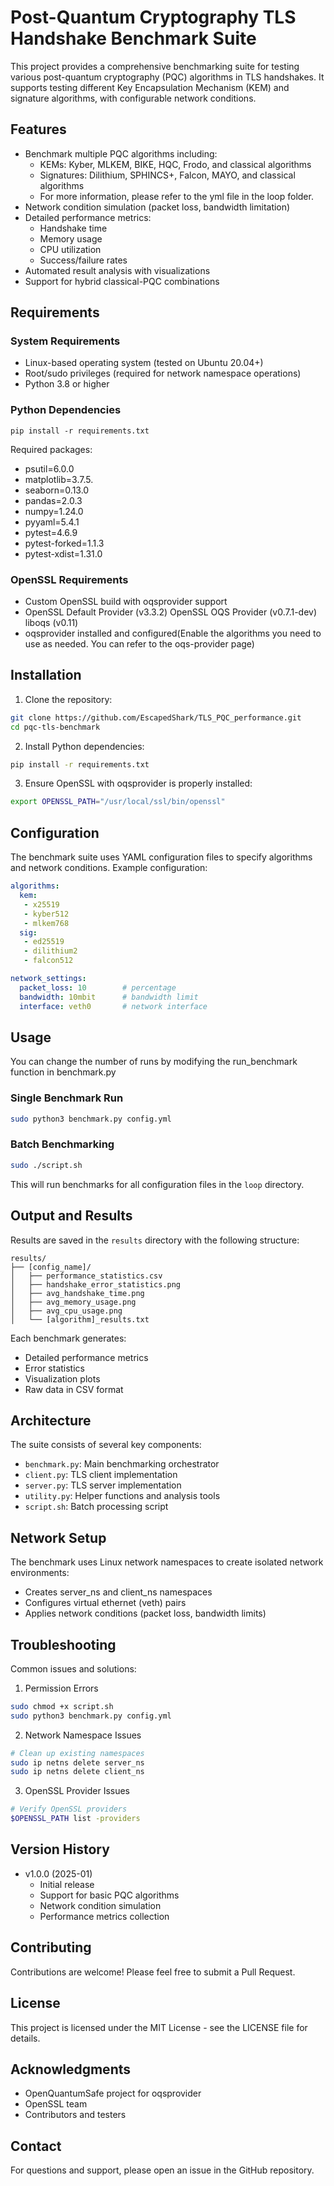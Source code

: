 # Post-Quantum Cryptography TLS Handshake Benchmark Suite

This project provides a comprehensive benchmarking suite for testing various post-quantum cryptography (PQC) algorithms in TLS handshakes. It supports testing different Key Encapsulation Mechanism (KEM) and signature algorithms, with configurable network conditions.

## Features

- Benchmark multiple PQC algorithms including:
  - KEMs: Kyber, MLKEM, BIKE, HQC, Frodo, and classical algorithms
  - Signatures: Dilithium, SPHINCS+, Falcon, MAYO, and classical algorithms
  - For more information, please refer to the yml file in the loop folder.
- Network condition simulation (packet loss, bandwidth limitation)
- Detailed performance metrics:
  - Handshake time
  - Memory usage
  - CPU utilization
  - Success/failure rates
- Automated result analysis with visualizations
- Support for hybrid classical-PQC combinations

## Requirements

### System Requirements
- Linux-based operating system (tested on Ubuntu 20.04+)
- Root/sudo privileges (required for network namespace operations)
- Python 3.8 or higher

### Python Dependencies
```
pip install -r requirements.txt
```

Required packages:
- psutil=6.0.0
- matplotlib=3.7.5.
- seaborn=0.13.0
- pandas=2.0.3
- numpy=1.24.0
- pyyaml=5.4.1
- pytest=4.6.9
- pytest-forked=1.1.3
- pytest-xdist=1.31.0

### OpenSSL Requirements
- Custom OpenSSL build with oqsprovider support
- OpenSSL Default Provider (v3.3.2) OpenSSL OQS Provider (v0.7.1-dev) liboqs (v0.11)
- oqsprovider installed and configured(Enable the algorithms you need to use as needed. You can refer to the oqs-provider page)

## Installation

1. Clone the repository:
```bash
git clone https://github.com/EscapedShark/TLS_PQC_performance.git
cd pqc-tls-benchmark
```

2. Install Python dependencies:
```bash
pip install -r requirements.txt
```

3. Ensure OpenSSL with oqsprovider is properly installed:
```bash
export OPENSSL_PATH="/usr/local/ssl/bin/openssl"
```

## Configuration

The benchmark suite uses YAML configuration files to specify algorithms and network conditions. Example configuration:

```yaml
algorithms:
  kem:
   - x25519
   - kyber512
   - mlkem768
  sig:
   - ed25519
   - dilithium2
   - falcon512

network_settings:
  packet_loss: 10        # percentage
  bandwidth: 10mbit      # bandwidth limit
  interface: veth0       # network interface
```

## Usage
You can change the number of runs by modifying the run_benchmark function in benchmark.py

### Single Benchmark Run

```bash
sudo python3 benchmark.py config.yml
```

### Batch Benchmarking

```bash
sudo ./script.sh
```

This will run benchmarks for all configuration files in the `loop` directory.

## Output and Results

Results are saved in the `results` directory with the following structure:
```
results/
├── [config_name]/
│   ├── performance_statistics.csv
│   ├── handshake_error_statistics.png
│   ├── avg_handshake_time.png
│   ├── avg_memory_usage.png
│   ├── avg_cpu_usage.png
│   └── [algorithm]_results.txt
```

Each benchmark generates:
- Detailed performance metrics
- Error statistics
- Visualization plots
- Raw data in CSV format

## Architecture

The suite consists of several key components:
- `benchmark.py`: Main benchmarking orchestrator
- `client.py`: TLS client implementation
- `server.py`: TLS server implementation
- `utility.py`: Helper functions and analysis tools
- `script.sh`: Batch processing script

## Network Setup

The benchmark uses Linux network namespaces to create isolated network environments:
- Creates server_ns and client_ns namespaces
- Configures virtual ethernet (veth) pairs
- Applies network conditions (packet loss, bandwidth limits)

## Troubleshooting

Common issues and solutions:

1. Permission Errors
```bash
sudo chmod +x script.sh
sudo python3 benchmark.py config.yml
```

2. Network Namespace Issues
```bash
# Clean up existing namespaces
sudo ip netns delete server_ns
sudo ip netns delete client_ns
```

3. OpenSSL Provider Issues
```bash
# Verify OpenSSL providers
$OPENSSL_PATH list -providers
```

## Version History

- v1.0.0 (2025-01)
  - Initial release
  - Support for basic PQC algorithms
  - Network condition simulation
  - Performance metrics collection

## Contributing

Contributions are welcome! Please feel free to submit a Pull Request.

## License

This project is licensed under the MIT License - see the LICENSE file for details.

## Acknowledgments

- OpenQuantumSafe project for oqsprovider
- OpenSSL team
- Contributors and testers

## Contact

For questions and support, please open an issue in the GitHub repository.
